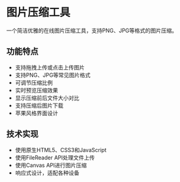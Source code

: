 # 图片压缩工具

一个简洁优雅的在线图片压缩工具，支持PNG、JPG等格式的图片压缩。

## 功能特点

- 支持拖拽上传或点击上传图片
- 支持PNG、JPG等常见图片格式
- 可调节压缩比例
- 实时预览压缩效果
- 显示压缩前后文件大小对比
- 支持压缩后图片下载
- 苹果风格界面设计

## 技术实现
- 使用原生HTML5、CSS3和JavaScript
- 使用FileReader API处理文件上传
- 使用Canvas API进行图片压缩
- 响应式设计，适配各种设备 